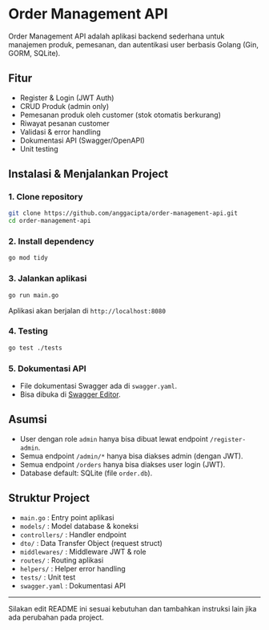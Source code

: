 # Order Management API

Order Management API adalah aplikasi backend sederhana untuk manajemen produk, pemesanan, dan autentikasi user berbasis Golang (Gin, GORM, SQLite).

## Fitur
- Register & Login (JWT Auth)
- CRUD Produk (admin only)
- Pemesanan produk oleh customer (stok otomatis berkurang)
- Riwayat pesanan customer
- Validasi & error handling
- Dokumentasi API (Swagger/OpenAPI)
- Unit testing

## Instalasi & Menjalankan Project

### 1. Clone repository
```bash
git clone https://github.com/anggacipta/order-management-api.git
cd order-management-api
```

### 2. Install dependency
```bash
go mod tidy
```

### 3. Jalankan aplikasi
```bash
go run main.go
```

Aplikasi akan berjalan di `http://localhost:8080`

### 4. Testing
```bash
go test ./tests
```

### 5. Dokumentasi API
- File dokumentasi Swagger ada di `swagger.yaml`.
- Bisa dibuka di [Swagger Editor](https://editor.swagger.io/).

## Asumsi
- User dengan role `admin` hanya bisa dibuat lewat endpoint `/register-admin`.
- Semua endpoint `/admin/*` hanya bisa diakses admin (dengan JWT).
- Semua endpoint `/orders` hanya bisa diakses user login (JWT).
- Database default: SQLite (file `order.db`).

## Struktur Project
- `main.go` : Entry point aplikasi
- `models/` : Model database & koneksi
- `controllers/` : Handler endpoint
- `dto/` : Data Transfer Object (request struct)
- `middlewares/` : Middleware JWT & role
- `routes/` : Routing aplikasi
- `helpers/` : Helper error handling
- `tests/` : Unit test
- `swagger.yaml` : Dokumentasi API

---

Silakan edit README ini sesuai kebutuhan dan tambahkan instruksi lain jika ada perubahan pada project.

